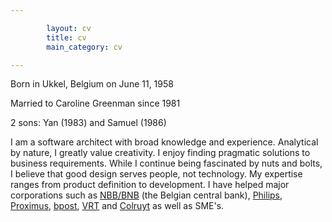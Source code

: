 ```yaml
---

        layout: cv
        title: cv
        main_category: cv

---
```

Born in Ukkel, Belgium on June 11, 1958

Married to Caroline Greenman since 1981

2 sons: Yan (1983) and Samuel (1986)

I am a software architect with broad knowledge and experience. 
Analytical by nature, I greatly value creativity.
I enjoy finding pragmatic solutions to business requirements. 
While I continue being fascinated by nuts and bolts, I believe that good design serves people, not technology.
My expertise ranges from product definition to development.
I have helped major corporations such as <a href="http://www.nbb.be" target="new">NBB/BNB</a> (the Belgian central bank), <a href="http://www.philips.com" target="new">Philips</a>, <a href="http://www.proximus.be" target="new">Proximus</a>, <a href="http://www.post.be/" target="new">bpost</a>, <a href="http://www.vrt.be" target="new">VRT</a> and <a href="https://www.colruytgroup.com" target="new">Colruyt</a> as well as SME's.
